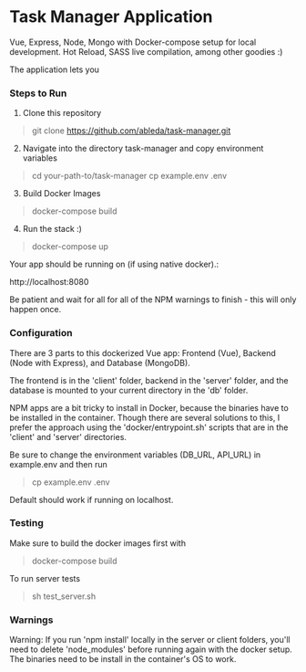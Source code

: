# Task Manager Application
Vue, Express, Node, Mongo with Docker-compose setup for local development. Hot Reload, SASS live compilation, among other goodies :)

The application lets you

### Steps to Run

1. Clone this repository

> git clone https://github.com/ableda/task-manager.git

2. Navigate into the directory task-manager and copy environment variables

> cd your-path-to/task-manager
> cp example.env .env

3. Build Docker Images

> docker-compose build

4. Run the stack :)

> docker-compose up

Your app should be running on (if using native docker).:

http://localhost:8080

Be patient and wait for all for all of the NPM warnings to finish - this will only happen once.


### Configuration

There are 3 parts to this dockerized Vue app: Frontend (Vue), Backend (Node with Express), and Database (MongoDB).

The frontend is in the 'client' folder, backend in the 'server' folder, and the database is mounted to your current directory in the 'db' folder.

NPM apps are a bit tricky to install in Docker, because the binaries have to be installed in the container. Though there are several solutions to this, I prefer the approach using the 'docker/entrypoint.sh' scripts that are in the 'client' and 'server' directories.

Be sure to change the environment variables (DB_URL, API_URL) in example.env and then run
> cp example.env .env

Default should work if running on localhost.

### Testing

Make sure to build the docker images first with
> docker-compose build

To run server tests
> sh test_server.sh

### Warnings

Warning: If you run 'npm install' locally in the server or client folders, you'll need to delete 'node_modules' before running again with the docker setup. The binaries need to be install in the container's OS to work.
